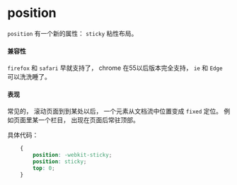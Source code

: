 # position

 `position` 有一个新的属性： `sticky` 粘性布局。 

#### 兼容性

 `firefox` 和 `safari` 早就支持了， chrome 在55以后版本完全支持， `ie` 和 `Edge` 可以洗洗睡了。 

#### 表现

常见的， 滚动页面到到某处以后， 一个元素从文档流中位置变成 `fixed` 定位。 例如页面里某一个栏目， 出现在页面后常驻顶部。 

具体代码： 

```css
    {
        position: -webkit-sticky; 
        position: sticky; 
        top: 0; 
    }
```

